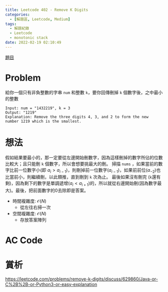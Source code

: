 ```yaml
---
title: Leetcode 402 - Remove K Digits
categories:
  - [解題區, Leetcode, Medium]
tags:
  - 解題紀錄
  - Leetcode
  - monotonic stack
date: 2022-02-19 02:10:49
---
```


[題目](https://leetcode.com/problems/remove-k-digits/)

# Problem

給你一個只有非負整數的字串 `num` 和整數 `k`，要你回傳刪掉 `k` 個數字後，之中最小的整數

```
Input: num = "1432219", k = 3
Output: "1219"
Explanation: Remove the three digits 4, 3, and 2 to form the new number 1219 which is the smallest.
```

# 想法

假如結果要最小的，那一定要從左邊開始刪數字，因為這樣刪掉的數字所佔的位數比較大；且只能刪 `k` 個數字，所以會想要挑最大的刪。
掃描 `nums` ，如果當前的數字比前一位數字小(即 $a_i > a_{i-1}$)，則刪掉前一位數字($a_{i-1}$)，如果前前位($a_{-2}$)也比當前小，則繼續刪，以此類推，直到刪到 `k` 次為止。
最後如果沒有刪完 (`k`還有剩)，因為剩下的數字是單調遞增($a_i < a_{i+1}$)的，所以就從右邊開始刪(因為數字最大)。最後，把前面數字的0去除即是答案。

- 時間複雜度: $\mathcal{O}(N)$
  - 從左往右掃一次
- 空間複雜度: $\mathcal{O}(N)$
  - 存放答案陣列

# AC Code

<script src="https://emgithub.com/embed-v2.js?target=https%3A%2F%2Fgithub.com%2Froy4801%2Fsolved_problems%2Fblob%2Fmaster%2Fleetcode%2F402.cpp%23L10-L39&style=github&type=code&showBorder=on&showLineNumbers=on&showFileMeta=on&showFullPath=on&showCopy=on"></script>

# 賞析

<https://leetcode.com/problems/remove-k-digits/discuss/629860/Java-or-C%2B%2B-or-Python3-or-easy-explanation>

